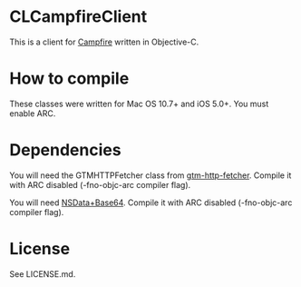 # CLCampfireClient

This is a client for [Campfire](http://campfirenow.com/) written in Objective-C.

# How to compile

These classes were written for Mac OS 10.7+ and iOS 5.0+. You must enable ARC.

# Dependencies

You will need the GTMHTTPFetcher class from [gtm-http-fetcher](http://code.google.com/p/gtm-http-fetcher/).
Compile it with ARC disabled (-fno-objc-arc compiler flag).

You will need [NSData+Base64](http://projectswithlove.com/projects/NSData_Base64.zip). Compile it with ARC disabled (-fno-objc-arc compiler flag).

# License

See LICENSE.md.
